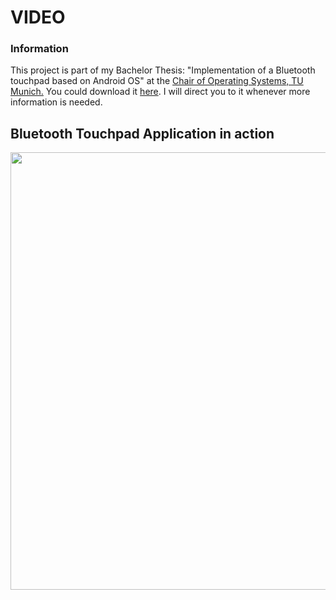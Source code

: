 # VIDEO #

### Information ###

This project is part of my Bachelor Thesis: "Implementation of a Bluetooth touchpad based on Android OS" at the [Chair of Operating Systems, TU Munich.](http://www13.in.tum.de/startseite/) You could download it [here](http://android-bluetooth-touchpad.googlecode.com/svn/trunk/%20android-bluetooth-touchpad/BTTouchpad/thesis/). I will direct you to it whenever more information is needed.

## Bluetooth Touchpad Application in action ##

<a href='http://www.youtube.com/watch?feature=player_embedded&v=jT_y4nunPXw' target='_blank'><img src='http://img.youtube.com/vi/jT_y4nunPXw/0.jpg' width='850' height=700 /></a>